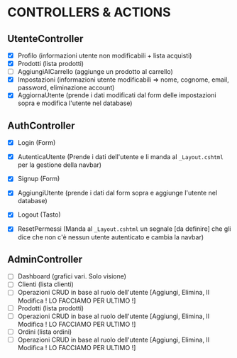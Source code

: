 # CONTROLLERS & ACTIONS

## UtenteController

* [X]  Profilo (informazioni utente non modificabili + lista acquisti)
* [X]  Prodotti (lista prodotti)
* [ ]  AggiungiAlCarrello (aggiunge un prodotto al carrello)
* [X]  Impostazioni (informazioni utente modificabili => nome, cognome, email, password, eliminazione account)
* [X]  AggiornaUtente (prende i dati modificati dal form delle impostazioni sopra e modifica l'utente nel database)

## AuthController

* [X]  Login (Form)
* [X]  AutenticaUtente (Prende i dati dell'utente e li manda al `_Layout.cshtml` per la gestione della navbar)

* [X]  Signup (Form)
* [X]  AggiungiUtente (prende i dati dal form sopra e aggiunge l'utente nel database)

* [X]  Logout (Tasto)
* [X]  ResetPermessi (Manda al `_Layout.cshtml` un segnale [da definire] che gli dice che non c'è nessun utente
  autenticato e cambia la navbar)


## AdminController

* [ ]  Dashboard (grafici vari. Solo visione)
* [ ]  Clienti (lista clienti)
* [ ]  Operazioni CRUD in base al ruolo dell'utente [Aggiungi, Elimina, Il Modifica ! LO FACCIAMO PER ULTIMO !]
* [ ]  Prodotti (lista prodotti)
* [ ]  Operazioni CRUD in base al ruolo dell'utente [Aggiungi, Elimina, Il Modifica ! LO FACCIAMO PER ULTIMO !]
* [ ]  Ordini (lista ordini)
* [ ]  Operazioni CRUD in base al ruolo dell'utente [Aggiungi, Elimina, Il Modifica ! LO FACCIAMO PER ULTIMO !]
